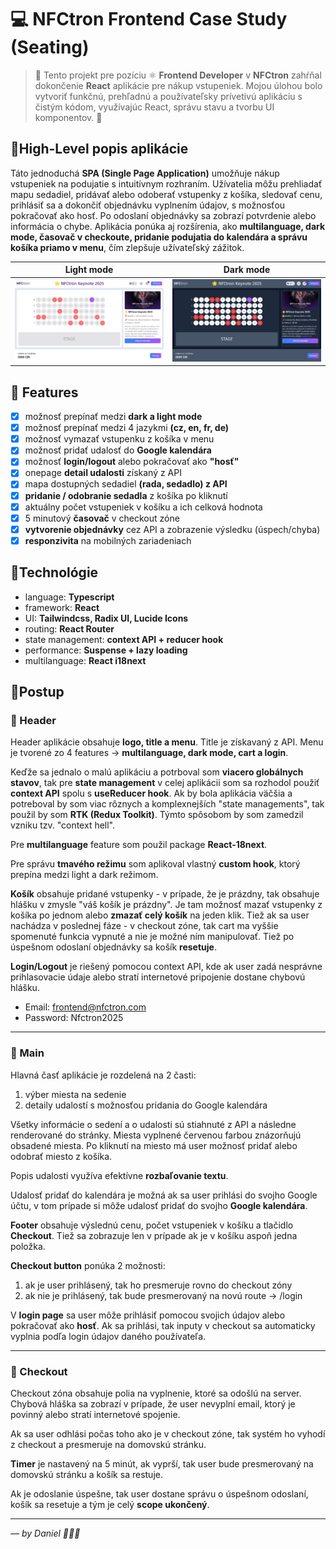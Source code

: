 # 💻 NFCtron Frontend Case Study (Seating)

> 👋 Tento projekt pre pozíciu ⚛️ **Frontend Developer** v **NFCtron** zahŕňal dokončenie **React** aplikácie pre nákup vstupeniek. Mojou úlohou bolo vytvoriť funkčnú, prehľadnú a používateľsky prívetivú aplikáciu s čistým kódom, využívajúc React, správu stavu a tvorbu UI komponentov. 🚀

## 🔹High-Level popis aplikácie

Táto jednoduchá **SPA (Single Page Application)** umožňuje nákup vstupeniek na podujatie s intuitívnym rozhraním. Užívatelia môžu prehliadať mapu sedadiel, pridávať alebo odoberať vstupenky z košíka, sledovať cenu, prihlásiť sa a dokončiť objednávku vyplnením údajov, s možnosťou pokračovať ako hosť. Po odoslaní objednávky sa zobrazí potvrdenie alebo informácia o chybe. Aplikácia ponúka aj rozšírenia, ako **multilanguage, dark mode, časovač v checkoute, pridanie podujatia do kalendára a správu košíka priamo v menu**, čím zlepšuje užívateľský zážitok.

|             Light mode             |             Dark mode             |
| :--------------------------------: | :-------------------------------: |
| ![Base Layout](./light-layout.png) | ![Base Layout](./dark-layout.png) |

## 🔹 Features

- [x] možnosť prepínať medzi **dark a light mode**
- [x] možnosť prepínať medzi 4 jazykmi **(cz, en, fr, de)**
- [x] možnosť vymazať vstupenku z košíka v menu
- [x] možnosť pridať udalosť do **Google kalendára**
- [x] možnosť **login/logout** alebo pokračovať ako **"hosť"**
- [x] onepage **detail udalosti** získaný z API
- [x] mapa dostupných sedadiel **(rada, sedadlo) z API**
- [x] **pridanie / odobranie sedadla** z košíka po kliknutí
- [x] aktuálny počet vstupeniek v košíku a ich celková hodnota
- [x] 5 minutový **časovač** v checkout zóne
- [x] **vytvorenie objednávky** cez API a zobrazenie výsledku (úspech/chyba)
- [x] **responzivita** na mobilných zariadeniach

## 🔹Technológie

- language: **Typescript**
- framework: **React**
- UI: **Tailwindcss, Radix UI, Lucide Icons**
- routing: **React Router**
- state management: **context API + reducer hook**
- performance: **Suspense + lazy loading**
- multilanguage: **React i18next**

## 🔹Postup

### 👤 Header

Header aplikácie obsahuje **logo, title a menu**. Title je získavaný z API. Menu je tvorené zo 4 features → **multilanguage, dark mode, cart a login**.

Keďže sa jednalo o malú aplikáciu a potrboval som **viacero globálnych stavov**, tak pre **state management** v celej aplikácii som sa rozhodol použiť **context API** spolu s **useReducer hook**. Ak by bola aplikácia väčšia a potreboval by som viac rôznych a komplexnejších "state managements", tak použil by som **RTK (Redux Toolkit)**. Týmto spôsobom by som zamedzil vzniku tzv. "context hell".

Pre **multilanguage** feature som použil package **React-18next**.

Pre správu **tmavého režimu** som aplikoval vlastný **custom hook**, ktorý prepína medzi light a dark režimom.

**Košík** obsahuje pridané vstupenky - v prípade, že je prázdny, tak obsahuje hlášku v zmysle "váš košík je prázdny". Je tam možnosť mazať vstupenky z košíka po jednom alebo **zmazať celý košík** na jeden klik. Tiež ak sa user nachádza v poslednej fáze - v checkout zóne, tak cart ma vyššie spomenuté funkcia vypnuté a nie je možné ním manipulovať. Tiež po úspešnom odoslaní objednávky sa košík **resetuje**.

**Login/Logout** je riešený pomocou context API, kde ak user zadá nesprávne prihlasovacie údaje alebo stratí internetové pripojenie dostane chybovú hlášku.

- Email: frontend@nfctron.com
- Password: Nfctron2025

---

### 🎫 Main

Hlavná časť aplikácie je rozdelená na 2 časti:

1. výber miesta na sedenie
2. detaily udalostí s možnosťou pridania do Google kalendára

Všetky informácie o sedení a o udalosti sú stiahnuté z API a následne renderované do stránky. Miesta vyplnené červenou farbou znázorňujú obsadené miesta. Po kliknutí na miesto má user možnosť pridať alebo odobrať miesto z košíka.

Popis udalosti využíva efektívne **rozbaľovanie textu**.

Udalosť pridať do kalendára je možná ak sa user prihlási do svojho Google účtu, v tom prípade si môže udalosť pridať do svojho **Google kalendára**.

**Footer** obsahuje výslednú cenu, počet vstupeniek v košíku a tlačidlo **Checkout**. Tiež sa zobrazuje len v prípade ak je v košíku aspoň jedna položka.

**Checkout button** ponúka 2 možnosti:

1. ak je user prihlásený, tak ho presmeruje rovno do checkout zóny
2. ak nie je prihlásený, tak bude presmerovaný na novú route → /login

V **login page** sa user môže prihlásiť pomocou svojich údajov alebo pokračovať ako **hosť**. Ak sa prihlási, tak inputy v checkout sa automaticky vyplnia podľa login údajov daného používateľa.

---

### 🛒 Checkout

Checkout zóna obsahuje polia na vyplnenie, ktoré sa odošlú na server. Chybová hláška sa zobrazí v prípade, že user nevyplní email, ktorý je povinný alebo stratí internetové spojenie.

Ak sa user odhlási počas toho ako je v checkout zóne, tak systém ho vyhodí z checkout a presmeruje na domovskú stránku.

**Timer** je nastavený na 5 minút, ak vyprší, tak user bude presmerovaný na domovskú stránku a košík sa restuje.

Ak je odoslanie úspešne, tak user dostane správu o úspešnom odoslaní, košík sa resetuje a tým je celý **scope ukončený**.

---

_–– by Daniel 👨🏻‍💻_
